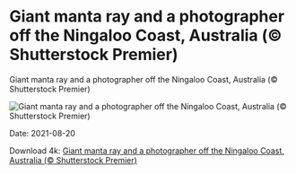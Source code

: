 # Giant manta ray and a photographer off the Ningaloo Coast, Australia (© Shutterstock Premier)

Giant manta ray and a photographer off the Ningaloo Coast, Australia (© Shutterstock Premier)

![Giant manta ray and a photographer off the Ningaloo Coast, Australia (© Shutterstock Premier)](https://bing.com/th?id=OHR.GiantManta_EN-US0573503252_UHD.jpg&w=1024&h=576)

Date: 2021-08-20

Download 4k: [Giant manta ray and a photographer off the Ningaloo Coast, Australia (© Shutterstock Premier)](https://bing.com/th?id=OHR.GiantManta_EN-US0573503252_UHD.jpg)

